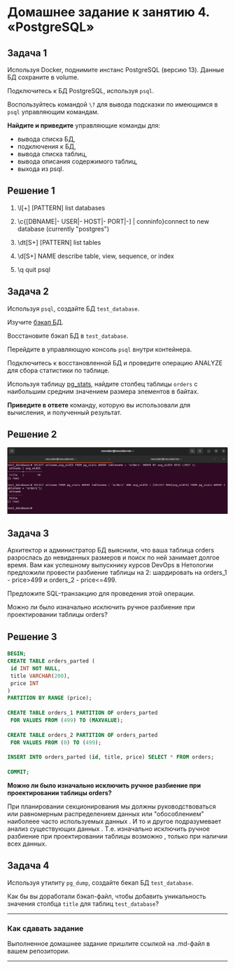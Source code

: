 # Домашнее задание к занятию 4. «PostgreSQL»

## Задача 1

Используя Docker, поднимите инстанс PostgreSQL (версию 13). Данные БД сохраните в volume.

Подключитесь к БД PostgreSQL, используя `psql`.

Воспользуйтесь командой `\?` для вывода подсказки по имеющимся в `psql` управляющим командам.

**Найдите и приведите** управляющие команды для:

- вывода списка БД,
- подключения к БД,
- вывода списка таблиц,
- вывода описания содержимого таблиц,
- выхода из psql.

## Решение 1

1)  \l[+] [PATTERN]                      list databases

2)  \c{[DBNAME|- USER|- HOST|- PORT|-] | conninfo}connect to new database (currently "postgres")

3)  \dt[S+] [PATTERN]                    list tables
  
4)  \d[S+]  NAME                         describe table, view, sequence, or index

5) \q                     quit psql

## Задача 2

Используя `psql`, создайте БД `test_database`.

Изучите [бэкап БД](https://github.com/netology-code/virt-homeworks/tree/virt-11/06-db-04-postgresql/test_data).

Восстановите бэкап БД в `test_database`.

Перейдите в управляющую консоль `psql` внутри контейнера.

Подключитесь к восстановленной БД и проведите операцию ANALYZE для сбора статистики по таблице.

Используя таблицу [pg_stats](https://postgrespro.ru/docs/postgresql/12/view-pg-stats), найдите столбец таблицы `orders` 
с наибольшим средним значением размера элементов в байтах.

**Приведите в ответе** команду, которую вы использовали для вычисления, и полученный результат.

## Решение 2
![1.png](./img/1.png)
## Задача 3

Архитектор и администратор БД выяснили, что ваша таблица orders разрослась до невиданных размеров и
поиск по ней занимает долгое время. Вам как успешному выпускнику курсов DevOps в Нетологии предложили
провести разбиение таблицы на 2: шардировать на orders_1 - price>499 и orders_2 - price<=499.

Предложите SQL-транзакцию для проведения этой операции.

Можно ли было изначально исключить ручное разбиение при проектировании таблицы orders?
## Решение 3

```sql
BEGIN;
CREATE TABLE orders_parted (
 id INT NOT NULL,
 title VARCHAR(200),
 price INT 
)
PARTITION BY RANGE (price);

CREATE TABLE orders_1 PARTITION OF orders_parted
 FOR VALUES FROM (499) TO (MAXVALUE);

CREATE TABLE orders_2 PARTITION OF orders_parted
 FOR VALUES FROM (0) TO (499);

INSERT INTO orders_parted (id, title, price) SELECT * FROM orders;

COMMIT;
```
**Можно ли было изначально исключить ручное разбиение при проектировании таблицы orders?**

При планировании секционирования мы должны руководствоваться или равномерным распределением данных или "обособлением" наиболеее часто используемых данных . И то и другое подразумевает анализ существующих данных . 
Т.е. изначально исключить ручное разбиение при проектировании таблицы возможно , только при наличии всех данных.

## Задача 4

Используя утилиту `pg_dump`, создайте бекап БД `test_database`.

Как бы вы доработали бэкап-файл, чтобы добавить уникальность значения столбца `title` для таблиц `test_database`?

---

### Как cдавать задание

Выполненное домашнее задание пришлите ссылкой на .md-файл в вашем репозитории.

---


